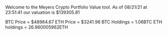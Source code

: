 Welcome to the Meyers Crypto Portfolio Value tool. 
As of 08/21/21 at 23:51:41 our valuation is $139305.81 

BTC Price = $48964.67
 ETH Price = $3241.96
BTC Holdings = 1.06BTC
 ETH holdings = 26.960005962ETH 
